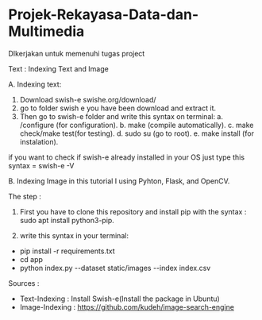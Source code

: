 # Projek-Rekayasa-Data-dan-Multimedia
DIkerjakan untuk memenuhi tugas project

Text : Indexing Text and Image

A. Indexing text:

1. Download swish-e  swishe.org/download/
2. go to folder swish e you have been download and extract it.
3. Then go to swish-e folder and write this syntax on terminal:
a. /configure (for configuration).
b. make (compile automatically).
c. make check/make test(for testing).
d. sudo su (go to root).
e. make install (for instalation).

if you want to check if swish-e already installed in your OS just type this syntax = swish-e -V


B. Indexing Image
in this tutorial I using Pyhton, Flask, and OpenCV.

The step :
1. First you have to clone this repository and install pip with the syntax : sudo apt install python3-pip.

2. write this syntax in your terminal:
  - pip install -r requirements.txt
  - cd app
  - python index.py --dataset static/images --index index.csv
  
  
  Sources :
  - Text-Indexing : Install Swish-e(Install the package in Ubuntu)
  - Image-Indexing : https://github.com/kudeh/image-search-engine

